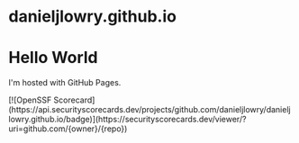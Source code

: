 # danieljlowry.github.io
<!DOCTYPE html>
<html>
<body>
<h1>Hello World</h1>
<p>I'm hosted with GitHub Pages.</p>
</body>
</html>
[![OpenSSF Scorecard](https://api.securityscorecards.dev/projects/github.com/danieljlowry/danieljlowry.github.io/badge)](https://securityscorecards.dev/viewer/?uri=github.com/{owner}/{repo})
